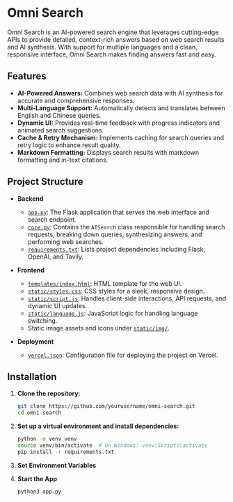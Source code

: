 # Omni Search

Omni Search is an AI-powered search engine that leverages cutting-edge APIs to provide detailed, context-rich answers based on web search results and AI synthesis. With support for multiple languages and a clean, responsive interface, Omni Search makes finding answers fast and easy.

## Features

- **AI-Powered Answers:** Combines web search data with AI synthesis for accurate and comprehensive responses.
- **Multi-Language Support:** Automatically detects and translates between English and Chinese queries.
- **Dynamic UI:** Provides real-time feedback with progress indicators and animated search suggestions.
- **Cache & Retry Mechanism:** Implements caching for search queries and retry logic to enhance result quality.
- **Markdown Formatting:** Displays search results with markdown formatting and in-text citations.

## Project Structure

- **Backend**
  - [`app.py`](app.py): The Flask application that serves the web interface and search endpoint.
  - [`core.py`](core.py): Contains the `AISearch` class responsible for handling search requests, breaking down queries, synthesizing answers, and performing web searches.
  - [`requirements.txt`](requirements.txt): Lists project dependencies including Flask, OpenAI, and Tavily.

- **Frontend**
  - [`templates/index.html`](templates/index.html): HTML template for the web UI.
  - [`static/styles.css`](static/styles.css): CSS styles for a sleek, responsive design.
  - [`static/script.js`](static/script.js): Handles client-side interactions, API requests, and dynamic UI updates.
  - [`static/language.js`](static/language.js): JavaScript logic for handling language switching.
  - Static image assets and icons under [`static/img/`](static/img/).

- **Deployment**
  - [`vercel.json`](vercel.json): Configuration file for deploying the project on Vercel.

## Installation

1. **Clone the repository:**

   ```sh
   git clone https://github.com/yourusername/omni-search.git
   cd omni-search

2. **Set up a virtual environment and install dependencies:**
    ```sh
    python -m venv venv
    source venv/bin/activate  # On Windows: venv\Scripts\activate
    pip install -r requirements.txt
3. **Set Environment Variables**
4. **Start the App**
    ```sh
    python3 app.py


